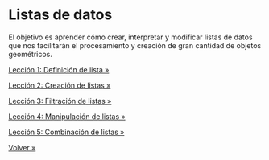 # Listas de datos

El objetivo es aprender cómo crear, interpretar y modificar listas de datos que
nos facilitarán el procesamiento y creación de gran cantidad de objetos
geométricos.

[Lección 1: Definición de lista »](./01-definicion)

[Lección 2: Creación de listas »](./02-creacion)

[Lección 3: Filtración de listas »](./03-filtracion)

[Lección 4: Manipulación de listas »](./04-manipulacion)

[Lección 5: Combinación de listas »](./05-combinacion)

[Volver »](..)
